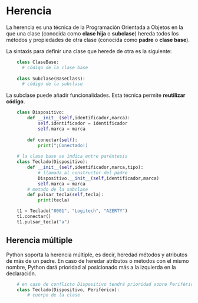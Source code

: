 # Herencia

La herencia es una técnica de la Programación Orientada a Objetos en la que una clase (conocida como **clase hija** o **subclase**) hereda todos los métodos y propiedades de otra clase (conocida como **padre** o **clase base**).

La sintaxis para definir una clase que herede de otra es la siguiente:

```python
    class ClaseBase:
      # código de la clase base
    
    class Subclase(BaseClass):
      # código de la subclase
```

La subclase puede añadir funcionalidades. Esta técnica permite **reutilizar código**.

```python
    class Dispositivo:
    	def __init__(self,identificador,marca):
    		self.identificador = identificador
    		self.marca = marca
    
    	def conectar(self):
    		print("¡Conectado!)
    
    # la clase base se indica entre paréntesis
    class Teclado(Dispositivo):
    	def __init__(self,identificador,marca,tipo):
	    	# llamada al constructor del padre
    		Dispositivo.__init__(self,identificador,marca)
    		self.marca = marca
    	# metodo de la subclase
    	def pulsar_tecla(self,tecla):
    		print(tecla)

    t1 = Teclado("0001", "Logitech", "AZERTY")
    t1.conectar()
    t1.pulsar_tecla("a")
```	

## Herencia múltiple

Python soporta la herencia múltiple, es decir, heredad métodos y atributos de más de un padre. En caso de heredar atributos o métodos con el mismo nombre, Python dará prioridad al posicionado más a la izquierda en la declaración.

```python
    # en caso de conflicto Dispositivo tendrá prioridad sobre Periférico
    class Teclado(Dispositivo, Periférico):
	    # cuerpo de la clase
```

